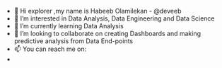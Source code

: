 - 👋 Hi explorer ,my name is Habeeb Olamilekan - @deveeb
- 👀 I’m interested in Data Analysis, Data Engineering and Data Science
- 🌱 I’m currently learning Data Analysis
- 💞️ I’m looking to collaborate on creating Dashboards and making predictive analysis from Data End-points
- 📫 You can reach me on:
- 

<!---
deveeb/deveeb is a ✨ special ✨ repository because its `README.md` (this file) appears on your GitHub profile.
You can click the Preview link to take a look at your changes.
--->
